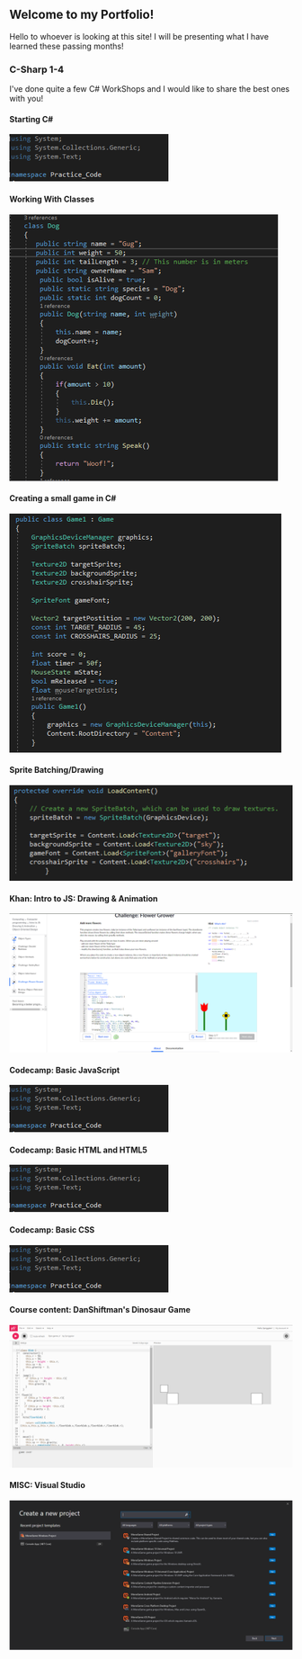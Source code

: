 ## Welcome to my Portfolio! 
<p>Hello to whoever is looking at this site! I will be presenting what I have learned these passing months!</p>


### C-Sharp 1-4

<p> I've done quite a few C# WorkShops and I would like to share the best ones with you!</p>


#### Starting C#
![Picture](Capture2.PNG)
#### Working With Classes
![Picture](Capture.PNG)
#### Creating a small game in C#
![Picture](Capture123.PNG)
#### Sprite Batching/Drawing 
![Picture](epic0.5.PNG)
#### Khan: Intro to JS: Drawing & Animation
![Picture](Epic2.PNG)
#### Codecamp: Basic JavaScript
![Picture](Capture2.PNG)
#### Codecamp: Basic HTML and HTML5
![Picture](Capture2.PNG)
#### Codecamp: Basic CSS
![Picture](Capture2.PNG)
#### Course content: DanShiftman's Dinosaur Game
![Picture](epic6.PNG)
#### MISC: Visual Studio
![Picture](Epic1.PNG)
